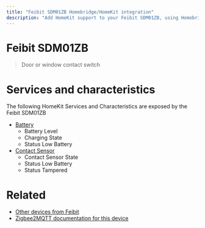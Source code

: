 ```yaml
---
title: "Feibit SDM01ZB Homebridge/HomeKit integration"
description: "Add HomeKit support to your Feibit SDM01ZB, using Homebridge, Zigbee2MQTT and homebridge-z2m."
---
```

<!---
This file has been GENERATED using src/docgen/docgen.ts
DO NOT EDIT THIS FILE MANUALLY!
-->
# Feibit SDM01ZB
> Door or window contact switch


# Services and characteristics
The following HomeKit Services and Characteristics are exposed by
the Feibit SDM01ZB

* [Battery](../../battery.md)
  * Battery Level
  * Charging State
  * Status Low Battery
* [Contact Sensor](../../sensors.md)
  * Contact Sensor State
  * Status Low Battery
  * Status Tampered


# Related
* [Other devices from Feibit](../index.md#feibit)
* [Zigbee2MQTT documentation for this device](https://www.zigbee2mqtt.io/devices/SDM01ZB.html)